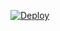 
[![Deploy](https://www.herokucdn.com/deploy/button.svg)](https://www.heroku.com/deploy?template=https://github.com/JNSBOT/File-Sharing-Bot)
